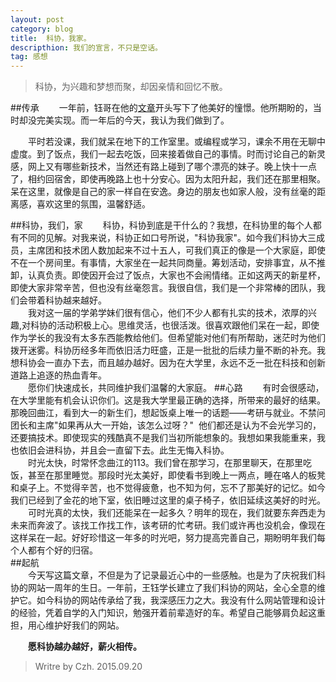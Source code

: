 ```yaml
---
layout: post
category: blog
title:  科协，我家。
descripthion: 我们的宣言，不只是空话。
tag: 感想
---
```


>科协，为兴趣和梦想而聚，却因亲情和回忆不散。　　

##传承
　　一年前，钰哥在他的[文章](http://xautkx.com/we-are-family/)开头写下了他美好的憧憬。他所期盼的，当时却没完美实现。而一年后的今天，我认为我们做到了。


　　平时若没课，我们就呆在地下的工作室里。或编程或学习，课余不用在无聊中虚度。到了饭点，我们一起去吃饭，回来接着做自己的事情。时而讨论自己的新灵感，网上又有哪些新技术，当然还有路上碰到了哪个漂亮的妹子。晚上快十一点了，相约回宿舍，即使再晚路上也十分安心。因为太阳升起，我们还在那里相聚。呆在这里，就像是自己的家一样自在安逸。身边的朋友也如家人般，没有丝毫的距离感，喜欢这里的氛围，温馨舒适。

##科协，我们，家
　　科协，科协到底是干什么的？我想，在科协里的每个人都有不同的见解。对我来说，科协正如口号所说，"科协我家"。如今我们科协大三成员，主席团和技术团人数加起来不过十五人，可我们真正的像是一个大家庭，即使不在一个房间里。有事情，大家坐在一起共同商量。筹划活动，安排事宜，从不推卸，认真负责。即使因开会过了饭点，大家也不会闹情绪。正如这两天的新星杯，即使大家非常辛苦，但也没有丝毫怨言。我很自信，我们是一个非常棒的团队，我们会带着科协越来越好。  
　　我对这一届的学弟学妹们很有信心，他们不少人都有扎实的技术，浓厚的兴趣,对科协的活动积极上心。思维灵活，也很活泼。很喜欢跟他们呆在一起，即使作为学长的我没有太多东西能教给他们。但希望能对他们有所帮助，迷茫时为他们拨开迷雾。科协历经多年而依旧活力旺盛，正是一批批的后续力量不断的补充。我想科协会一直办下去，而且越办越好。因为在大学里，永远不乏一批在科技和创新道路上追逐的热血青年。  
　　愿你们快速成长，共同维护我们温馨的大家庭。
##心路
　　有时会很感动，在大学里能有机会认识你们。这是我大学里最正确的选择，所带来的最好的结果。那晚回曲江，看到大一的新生们，想起饭桌上唯一的话题——考研与就业。不禁问团长和主席"如果再从大一开始，该怎么过呀？"  他们都还是认为不会光学习的，还要搞技术。即使现实的残酷真不是我们当初所能想象的。我想如果我能重来，我也依旧会进科协，并且会一直留下去。此生无悔入科协。  
　　时光太快，时常怀念曲江的113。我们曾在那学习，在那里聊天，在那里吃饭，甚至在那里睡觉。那段时光太美好，即使看书到晚上一两点，睡在咯人的板凳和桌子上。不觉得辛苦，也不觉得疲惫，也不知为何，忘不了那美好的记忆。如今我们已经到了金花的地下室，依旧睡过这里的桌子椅子，依旧延续这美好的时光。  
　　可时光真的太快，我们还能呆在一起多久？明年的现在，我们就要东奔西走为未来而奔波了。该找工作找工作，该考研的忙考研。我们或许再也没机会，像现在这样呆在一起。好好珍惜这一年多的时光吧，努力提高完善自己，期盼明年我们每个人都有个好的归宿。  
##起航  
　　今天写这篇文章，不但是为了记录最近心中的一些感触。也是为了庆祝我们科协的网站一周年的生日。一年前，王钰学长建立了我们科协的网站，全心全意的维护它。如今科协的网站传承给了我，我深感压力之大。我没有什么网站管理和设计的经验，凭着自学的入门知识，勉强开着前辈造好的车。希望自己能够肩负起这重担，用心维护好我们的网站。  
  
   
  

　　**愿科协越办越好，薪火相传。**

>Writre by Czh.  2015.09.20
